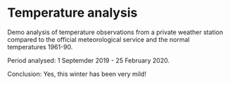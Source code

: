 # Temperature analysis
 
Demo analysis of temperature observations from a private weather station compared to the official meteorological service and the normal temperatures 1961-90.

Period analysed: 1 Septemder 2019 - 25 February 2020.

Conclusion: Yes, this winter has been very mild!

